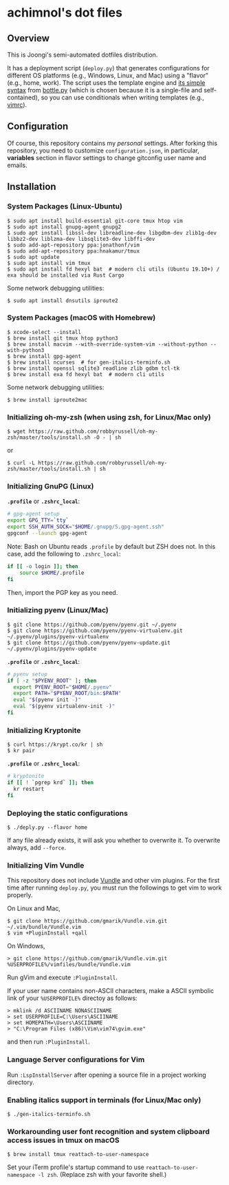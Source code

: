 # achimnol's dot files

## Overview

This is Joongi's semi-automated dotfiles distribution.

It has a deployment script (`deploy.py`) that generates configurations for different OS platforms (e.g., Windows, Linux, and Mac) using a "flavor" (e.g., home, work).
The script uses the template engine and [its simple syntax](http://bottlepy.org/docs/dev/stpl.html) from [bottle.py](http://bottlepy.org/docs/dev/index.html) (which is chosen because it is a single-file and self-contained), so you can use conditionals when writing templates (e.g., [vimrc](https://github.com/achimnol/dotfiles/blob/master/vimrc)).

## Configuration

Of course, this repository contains my *personal* settings.
After forking this repository, you need to customize `configuration.json`, in particular, **variables** section in flavor settings to change gitconfig user name and emails.

## Installation

### System Packages (Linux-Ubuntu)

```console
$ sudo apt install build-essential git-core tmux htop vim
$ sudo apt install gnupg-agent gnupg2
$ sudo apt install libssl-dev libreadline-dev libgdbm-dev zlib1g-dev libbz2-dev liblzma-dev libsqlite3-dev libffi-dev
$ sudo add-apt-repository ppa:jonathonf/vim
$ sudo add-apt-repository ppa:hnakamur/tmux
$ sudo apt update
$ sudo apt install vim tmux
$ sudo apt install fd hexyl bat  # modern cli utils (Ubuntu 19.10+) / exa should be installed via Rust Cargo
```

Some network debugging utilities:
```console
$ sudo apt install dnsutils iproute2
```

### System Packages (macOS with Homebrew)

```console
$ xcode-select --install
$ brew install git tmux htop python3
$ brew install macvim --with-override-system-vim --without-python --with-python3
$ brew install gpg-agent
$ brew install ncurses  # for gen-italics-terminfo.sh
$ brew install openssl sqlite3 readline zlib gdbm tcl-tk
$ brew install exa fd hexyl bat  # modern cli utils
```

Some network debugging utilities:
```console
$ brew install iproute2mac
```

### Initializing oh-my-zsh (when using zsh, for Linux/Mac only)

```console
$ wget https://raw.github.com/robbyrussell/oh-my-zsh/master/tools/install.sh -O - | sh
```
or
```console
$ curl -L https://raw.github.com/robbyrussell/oh-my-zsh/master/tools/install.sh | sh
```

### Initializing GnuPG (Linux)

**`.profile`** or **`.zshrc_local`**:
```sh
# gpg-agent setup
export GPG_TTY=`tty`
export SSH_AUTH_SOCK="$HOME/.gnupg/S.gpg-agent.ssh"
gpgconf --launch gpg-agent
```

Note: Bash on Ubuntu reads `.profile` by default but ZSH does not.
In this case, add the following to `.zshrc_local`:

```sh
if [[ -o login ]]; then
    source $HOME/.profile
fi
```

Then, import the PGP key as you need.

### Initializing pyenv (Linux/Mac)

```console
$ git clone https://github.com/pyenv/pyenv.git ~/.pyenv
$ git clone https://github.com/pyenv/pyenv-virtualenv.git ~/.pyenv/plugins/pyenv-virtualenv
$ git clone https://github.com/pyenv/pyenv-update.git ~/.pyenv/plugins/pyenv-update
```

**`.profile`** or **`.zshrc_local`**:
```sh
# pyenv setup
if [ -z "$PYENV_ROOT" ]; then
  export PYENV_ROOT="$HOME/.pyenv"
  export PATH="$PYENV_ROOT/bin:$PATH"
  eval "$(pyenv init -)"
  eval "$(pyenv virtualenv-init -)"
fi
```

### Initializing Kryptonite

```console
$ curl https://krypt.co/kr | sh
$ kr pair
```

**`.profile`** or **`.zshrc_local`**:
```sh
# kryptonite
if [[ ! `pgrep krd` ]]; then
  kr restart
fi
```

### Deploying the static configurations

```console
$ ./deply.py --flavor home
```

If any file already exists, it will ask you whether to overwrite it.
To overwrite always, add `--force`.

### Initializing Vim Vundle

This repository does not include [Vundle](https://github.com/gmarik/Vundle.vim) and other vim plugins.
For the first time after running `deploy.py`, you must run the followings to get vim to work properly.

On Linux and Mac,
```console
$ git clone https://github.com/gmarik/Vundle.vim.git ~/.vim/bundle/Vundle.vim
$ vim +PluginInstall +qall
```

On Windows,
```console
> git clone https://github.com/gmarik/Vundle.vim.git %USERPROFILE%/vimfiles/bundle/Vundle.vim
```
Run gVim and execute `:PluginInstall`.

If your user name contains non-ASCII characters, make a ASCII symbolic link of your `%USERPROFILE%` directoy as follows:
```console
> mklink /d ASCIINAME NONASCIINAME
> set USERPROFILE=C:\Users\ASCIINAME
> set HOMEPATH=\Users\ASCIINAME
> "C:\Program Files (x86)\Vim\vim74\gvim.exe"
```
and then run `:PluginInstall`.

### Language Server configurations for Vim

Run `:LspInstallServer` after opening a source file in a project working directory.

### Enabling italics support in terminals (for Linux/Mac only)

```console
$ ./gen-italics-terminfo.sh
```

### Workarounding user font recognition and system clipboard access issues in tmux on macOS

```console
$ brew install tmux reattach-to-user-namespace
```

Set your iTerm profile's startup command to use `reattach-to-user-namespace -l zsh`.
(Replace zsh with your favorite shell.)
